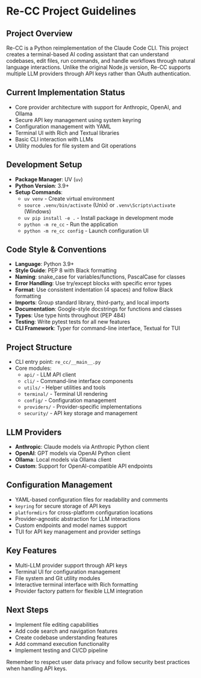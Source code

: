 # Re-CC Project Guidelines

## Project Overview
Re-CC is a Python reimplementation of the Claude Code CLI. This project creates a terminal-based AI coding assistant that can understand codebases, edit files, run commands, and handle workflows through natural language interactions. Unlike the original Node.js version, Re-CC supports multiple LLM providers through API keys rather than OAuth authentication.

## Current Implementation Status
- Core provider architecture with support for Anthropic, OpenAI, and Ollama
- Secure API key management using system keyring
- Configuration management with YAML
- Terminal UI with Rich and Textual libraries
- Basic CLI interaction with LLMs
- Utility modules for file system and Git operations

## Development Setup
- **Package Manager**: UV (`uv`)
- **Python Version**: 3.9+
- **Setup Commands**: 
  - `uv venv` - Create virtual environment
  - `source .venv/bin/activate` (Unix) or `.venv\Scripts\activate` (Windows)
  - `uv pip install -e .` - Install package in development mode
  - `python -m re_cc` - Run the application
  - `python -m re_cc config` - Launch configuration UI

## Code Style & Conventions
- **Language**: Python 3.9+
- **Style Guide**: PEP 8 with Black formatting
- **Naming**: snake_case for variables/functions, PascalCase for classes
- **Error Handling**: Use try/except blocks with specific error types
- **Format**: Use consistent indentation (4 spaces) and follow Black formatting 
- **Imports**: Group standard library, third-party, and local imports
- **Documentation**: Google-style docstrings for functions and classes
- **Types**: Use type hints throughout (PEP 484)
- **Testing**: Write pytest tests for all new features
- **CLI Framework**: Typer for command-line interface, Textual for TUI

## Project Structure
- CLI entry point: `re_cc/__main__.py`
- Core modules: 
  - `api/` - LLM API client
  - `cli/` - Command-line interface components
  - `utils/` - Helper utilities and tools
  - `terminal/` - Terminal UI rendering
  - `config/` - Configuration management
  - `providers/` - Provider-specific implementations
  - `security/` - API key storage and management

## LLM Providers
- **Anthropic**: Claude models via Anthropic Python client
- **OpenAI**: GPT models via OpenAI Python client
- **Ollama**: Local models via Ollama client
- **Custom**: Support for OpenAI-compatible API endpoints

## Configuration Management
- YAML-based configuration files for readability and comments
- `keyring` for secure storage of API keys
- `platformdirs` for cross-platform configuration locations
- Provider-agnostic abstraction for LLM interactions
- Custom endpoints and model names support
- TUI for API key management and provider settings

## Key Features
- Multi-LLM provider support through API keys
- Terminal UI for configuration management
- File system and Git utility modules
- Interactive terminal interface with Rich formatting
- Provider factory pattern for flexible LLM integration

## Next Steps
- Implement file editing capabilities
- Add code search and navigation features
- Create codebase understanding features
- Add command execution functionality
- Implement testing and CI/CD pipeline

Remember to respect user data privacy and follow security best practices when handling API keys.